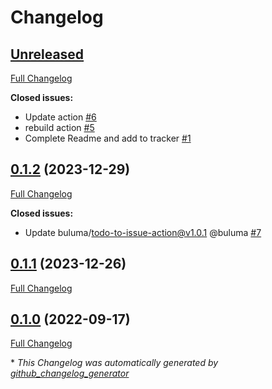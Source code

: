 # Changelog

## [Unreleased](https://github.com/buluma/ansible-role-aws_inspector/tree/HEAD)

[Full Changelog](https://github.com/buluma/ansible-role-aws_inspector/compare/0.1.2...HEAD)

**Closed issues:**

- Update action [\#6](https://github.com/buluma/ansible-role-aws_inspector/issues/6)
- rebuild action [\#5](https://github.com/buluma/ansible-role-aws_inspector/issues/5)
- Complete Readme and add to tracker [\#1](https://github.com/buluma/ansible-role-aws_inspector/issues/1)

## [0.1.2](https://github.com/buluma/ansible-role-aws_inspector/tree/0.1.2) (2023-12-29)

[Full Changelog](https://github.com/buluma/ansible-role-aws_inspector/compare/0.1.1...0.1.2)

**Closed issues:**

- Update buluma/todo-to-issue-action@v1.0.1 @buluma [\#7](https://github.com/buluma/ansible-role-aws_inspector/issues/7)

## [0.1.1](https://github.com/buluma/ansible-role-aws_inspector/tree/0.1.1) (2023-12-26)

[Full Changelog](https://github.com/buluma/ansible-role-aws_inspector/compare/0.1.0...0.1.1)

## [0.1.0](https://github.com/buluma/ansible-role-aws_inspector/tree/0.1.0) (2022-09-17)

[Full Changelog](https://github.com/buluma/ansible-role-aws_inspector/compare/3744cd702546a035a4988d13384fe325600da6ef...0.1.0)



\* *This Changelog was automatically generated by [github_changelog_generator](https://github.com/github-changelog-generator/github-changelog-generator)*
